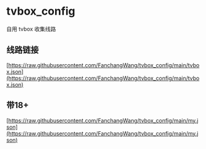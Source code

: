 # tvbox_config
自用 tvbox 收集线路

## 线路链接
[https://raw.githubusercontent.com/FanchangWang/tvbox_config/main/tvbox.json](https://raw.githubusercontent.com/FanchangWang/tvbox_config/main/tvbox.json)

## 带18+
[https://raw.githubusercontent.com/FanchangWang/tvbox_config/main/my.json](https://raw.githubusercontent.com/FanchangWang/tvbox_config/main/my.json)
